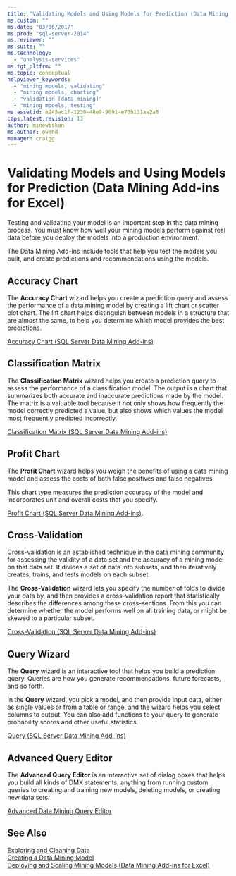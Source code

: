 ```yaml
---
title: "Validating Models and Using Models for Prediction (Data Mining Add-ins for Excel) | Microsoft Docs"
ms.custom: ""
ms.date: "03/06/2017"
ms.prod: "sql-server-2014"
ms.reviewer: ""
ms.suite: ""
ms.technology: 
  - "analysis-services"
ms.tgt_pltfrm: ""
ms.topic: conceptual
helpviewer_keywords: 
  - "mining models, validating"
  - "mining models, charting"
  - "validation [data mining]"
  - "mining models, testing"
ms.assetid: e245ac1f-1230-48e9-9091-e70b131aa2a8
caps.latest.revision: 13
author: minewiskan
ms.author: owend
manager: craigg
---
```

# Validating Models and Using Models for Prediction (Data Mining Add-ins for Excel)
  Testing and validating your model is an important step in the data mining process. You must know how well your mining models perform against real data before you deploy the models into a production environment.  
  
 The Data Mining Add-ins include tools that help you test the models you built, and create predictions and recommendations using the models.  
  
## Accuracy Chart  
 The **Accuracy Chart** wizard helps you create a prediction query and assess the performance of a data mining model by creating a lift chart or scatter plot chart. The lift chart helps distinguish between models in a structure that are almost the same, to help you determine which model provides the best predictions.  
  
 [Accuracy Chart &#40;SQL Server Data Mining Add-ins&#41;](accuracy-chart-sql-server-data-mining-add-ins.md)  
  
## Classification Matrix  
 The **Classification Matrix** wizard helps you create a prediction query to assess the performance of a classification model. The output is a chart that summarizes both accurate and inaccurate predictions made by the model. The matrix is a valuable tool because it not only shows how frequently the model correctly predicted a value, but also shows which values the model most frequently predicted incorrectly.  
  
 [Classification Matrix &#40;SQL Server Data Mining Add-ins&#41;](classification-matrix-sql-server-data-mining-add-ins.md)  
  
## Profit Chart  
 The **Profit Chart** wizard helps you weigh the benefits of using a data mining model and assess the costs of both false positives and false negatives  
  
 This chart type measures the prediction accuracy of the model and incorporates unit and overall costs that you specify.  
  
 [Profit Chart &#40;SQL Server Data Mining Add-ins&#41;](profit-chart-sql-server-data-mining-add-ins.md).  
  
## Cross-Validation  
 Cross-validation is an established technique in the data mining community for assessing the validity of a data set and the accuracy of a mining model on that data set. It divides a set of data into subsets, and then iteratively creates, trains, and tests models on each subset.  
  
 The **Cross-Validation** wizard lets you specify the number of folds to divide your data by, and then provides a cross-validation report that statistically describes the differences among these cross-sections. From this you can determine whether the model performs well on all training data, or might be skewed to a particular subset.  
  
 [Cross-Validation &#40;SQL Server Data Mining Add-ins&#41;](cross-validation-sql-server-data-mining-add-ins.md)  
  
## Query Wizard  
 The **Query** wizard is an interactive tool that helps you build a prediction query. Queries are how you generate recommendations, future forecasts, and so forth.  
  
 In the **Query** wizard, you pick a model, and then provide input data, either as single values or from a table or range, and the wizard helps you select columns to output. You can also add functions to your query to generate probability scores and other useful statistics.  
  
 [Query &#40;SQL Server Data Mining Add-ins&#41;](query-sql-server-data-mining-add-ins.md)  
  
## Advanced Query Editor  
 The **Advanced Query Editor** is an interactive set of dialog boxes that helps you build all kinds of DMX statements, anything from running custom queries to creating and training new models, deleting models, or creating new data sets.  
  
 [Advanced Data Mining Query Editor](advanced-data-mining-query-editor.md)  
  
## See Also  
 [Exploring and Cleaning Data](exploring-and-cleaning-data.md)   
 [Creating a Data Mining Model](creating-a-data-mining-model.md)   
 [Deploying and Scaling Mining Models &#40;Data Mining Add-ins for Excel&#41;](deploying-and-scaling-mining-models-data-mining-add-ins-for-excel.md)  
  
  
